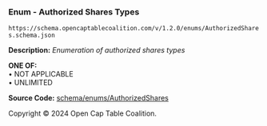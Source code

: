 ### Enum - Authorized Shares Types

`https://schema.opencaptablecoalition.com/v/1.2.0/enums/AuthorizedShares.schema.json`

**Description:** _Enumeration of authorized shares types_

**ONE OF:**</br>&bull; NOT APPLICABLE </br>&bull; UNLIMITED

**Source Code:** [schema/enums/AuthorizedShares](../../../../schema/enums/AuthorizedShares.schema.json)

Copyright © 2024 Open Cap Table Coalition.

